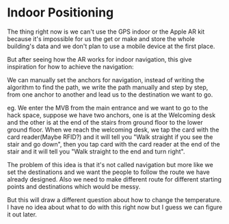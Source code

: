 # Indoor Positioning

The thing right now is we can't use the GPS indoor or the Apple AR kit because it's impossible for us the get or make and store the whole building's data and we don't plan to use a mobile device at the first place.



But after seeing how the AR works for indoor navigation, this give inspiration for how to achieve the navigation:



We can manually set the anchors for navigation, instead of writing the algorithm to find the path, we write the path manually and step by step, from one anchor to another and lead us to the destination we want to go. 



eg. We enter the MVB from the main entrance and we want to go to the hack space, suppose we have two anchors, one is at the Welcoming desk and the other is at the end of the stairs from ground floor to the lower ground floor. When we reach the welcoming desk, we tap the card with the card reader(Maybe RFID?) and it will tell you "Walk straight if you see the stair and go down", then you tap card with the card reader at the end of the stair and it will tell you "Walk straight to the end and turn right".



The problem of this idea is that it's not called navigation but more like we set the destinations and we want the people to follow the route we have already designed. Also we need to make different route for  different starting points and destinations which would be messy.



But this will draw a different question about how to change the temperature. I have no idea about what to do with this right now but I guess we can figure it out later.





 

